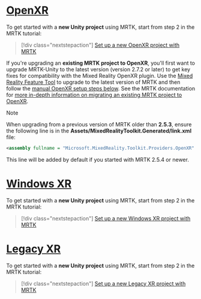 # [OpenXR](#tab/openxr)

To get started with a **new Unity project** using MRTK, start from step 2 in the MRTK tutorial:

> [!div class="nextstepaction"]
> [Set up a new OpenXR project with MRTK](../../tutorials/mr-learning-base-02.md?tabs=openxr)

If you're upgrading an **existing MRTK project to OpenXR**, you'll first want to upgrade MRTK-Unity to the latest version (version 2.7.2 or later) to get key fixes for compatibility with the Mixed Reality OpenXR plugin.  Use the [Mixed Reality Feature Tool](../../welcome-to-mr-feature-tool.md) to upgrade to the latest version of MRTK and then follow the [manual OpenXR setup steps below](#manual-setup-without-mrtk). See the MRTK documentation for [more in-depth information on migrating an existing MRTK project to OpenXR](/windows/mixed-reality/mrtk-unity/configuration/getting-started-with-mrtk-and-xrsdk#configuring-mrtk-for-the-xr-sdk-pipeline).

> [!NOTE]
> When upgrading from a previous version of MRTK older than **2.5.3**, ensure the following line is in the **Assets/MixedRealityToolkit.Generated/link.xml** file:
>
> ```xml
> <assembly fullname = "Microsoft.MixedReality.Toolkit.Providers.OpenXR" preserve="all"/>
> ```
>
> This line will be added by default if you started with MRTK 2.5.4 or newer.

# [Windows XR](#tab/windowsxr)

To get started with a **new Unity project** using MRTK, start from step 2 in the MRTK tutorial:

> [!div class="nextstepaction"]
> [Set up a new Windows XR project with MRTK](../../tutorials/mr-learning-base-02.md?tabs=winxr)

# [Legacy XR](#tab/legacy)

To get started with a **new Unity project** using MRTK, start from step 2 in the MRTK tutorial:

> [!div class="nextstepaction"]
> [Set up a new Legacy XR project with MRTK](../../tutorials/mr-learning-base-02.md?tabs=wsa)